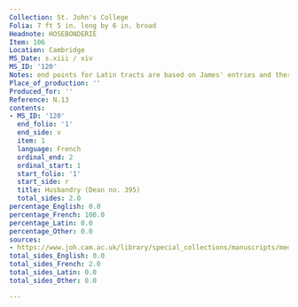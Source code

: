 ```yaml
---
Collection: St. John's College
Folia: 7 ft 5 in. long by 6 in. broad
Headnote: HOSEBONDERIE
Item: 106
Location: Cambridge
MS_Date: s.xiii / xiv
MS_ID: '120'
Notes: end points for Latin tracts are based on James' entries and therefore approximate
Place_of_production: ''
Produced_for: ''
Reference: N.13
contents:
- MS_ID: '120'
  end_folio: '1'
  end_side: v
  item: 1
  language: French
  ordinal_end: 2
  ordinal_start: 1
  start_folio: '1'
  start_side: r
  title: Husbandry (Dean no. 395)
  total_sides: 2.0
percentage_English: 0.0
percentage_French: 100.0
percentage_Latin: 0.0
percentage_Other: 0.0
sources:
- https://www.joh.cam.ac.uk/library/special_collections/manuscripts/medieval_manuscripts/medman/N_13.htm
total_sides_English: 0.0
total_sides_French: 2.0
total_sides_Latin: 0.0
total_sides_Other: 0.0

---
```


